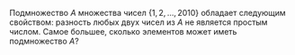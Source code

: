 Подмножество $A$ множества чисел $\{1, 2, \dots  , 2010\}$ обладает следующим свойством: разность любых двух чисел из $A$ не является простым числом. Самое большее, сколько элементов может иметь подмножество $A$?
